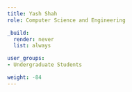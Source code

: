 ```yaml
---
title: Yash Shah
role: Computer Science and Engineering

_build:
  render: never
  list: always

user_groups:
- Undergraduate Students

weight: -84
---
```

